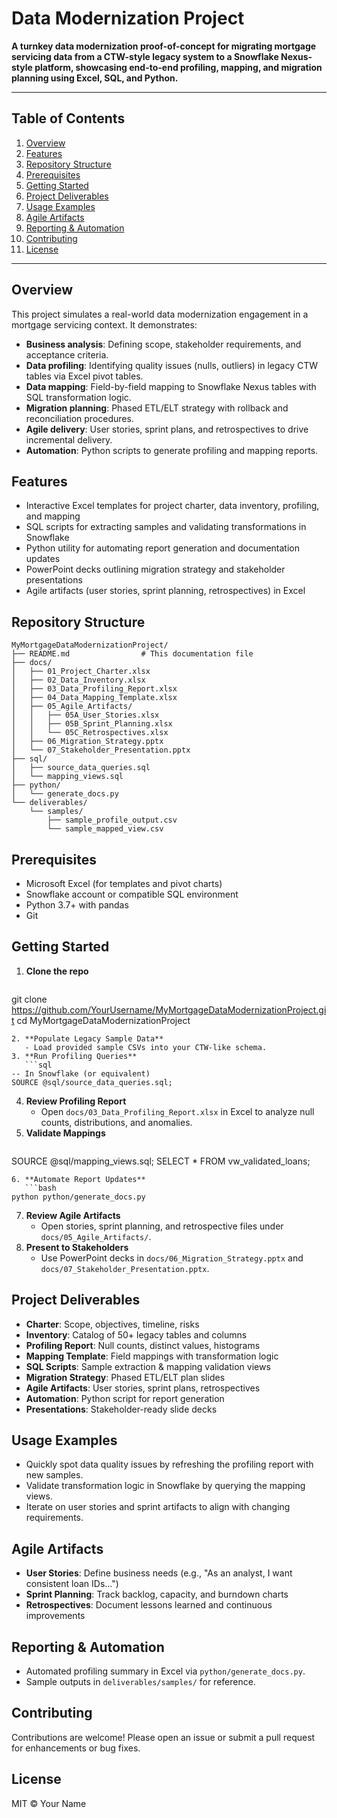 # Data Modernization Project

**A turnkey data modernization proof-of-concept for migrating mortgage servicing data from a CTW-style legacy system to a Snowflake Nexus-style platform, showcasing end-to-end profiling, mapping, and migration planning using Excel, SQL, and Python.**

---

## Table of Contents
1. [Overview](#overview)
2. [Features](#features)
3. [Repository Structure](#repository-structure)
4. [Prerequisites](#prerequisites)
5. [Getting Started](#getting-started)
6. [Project Deliverables](#project-deliverables)
7. [Usage Examples](#usage-examples)
8. [Agile Artifacts](#agile-artifacts)
9. [Reporting & Automation](#reporting--automation)
10. [Contributing](#contributing)
11. [License](#license)

---

## Overview
This project simulates a real-world data modernization engagement in a mortgage servicing context. It demonstrates:
- **Business analysis**: Defining scope, stakeholder requirements, and acceptance criteria.
- **Data profiling**: Identifying quality issues (nulls, outliers) in legacy CTW tables via Excel pivot tables.
- **Data mapping**: Field-by-field mapping to Snowflake Nexus tables with SQL transformation logic.
- **Migration planning**: Phased ETL/ELT strategy with rollback and reconciliation procedures.
- **Agile delivery**: User stories, sprint plans, and retrospectives to drive incremental delivery.
- **Automation**: Python scripts to generate profiling and mapping reports.

## Features
- Interactive Excel templates for project charter, data inventory, profiling, and mapping
- SQL scripts for extracting samples and validating transformations in Snowflake
- Python utility for automating report generation and documentation updates
- PowerPoint decks outlining migration strategy and stakeholder presentations
- Agile artifacts (user stories, sprint planning, retrospectives) in Excel

## Repository Structure
```
MyMortgageDataModernizationProject/
├── README.md                # This documentation file
├── docs/
│   ├── 01_Project_Charter.xlsx
│   ├── 02_Data_Inventory.xlsx
│   ├── 03_Data_Profiling_Report.xlsx
│   ├── 04_Data_Mapping_Template.xlsx
│   ├── 05_Agile_Artifacts/
│   │   ├── 05A_User_Stories.xlsx
│   │   ├── 05B_Sprint_Planning.xlsx
│   │   └── 05C_Retrospectives.xlsx
│   ├── 06_Migration_Strategy.pptx
│   └── 07_Stakeholder_Presentation.pptx
├── sql/
│   ├── source_data_queries.sql
│   └── mapping_views.sql
├── python/
│   └── generate_docs.py
└── deliverables/
    └── samples/
        ├── sample_profile_output.csv
        └── sample_mapped_view.csv
```

## Prerequisites
- Microsoft Excel (for templates and pivot charts)
- Snowflake account or compatible SQL environment
- Python 3.7+ with pandas
- Git

## Getting Started
1. **Clone the repo**
   ```bash
git clone https://github.com/YourUsername/MyMortgageDataModernizationProject.git
cd MyMortgageDataModernizationProject
```
2. **Populate Legacy Sample Data**
   - Load provided sample CSVs into your CTW-like schema.
3. **Run Profiling Queries**
   ```sql
-- In Snowflake (or equivalent)
SOURCE @sql/source_data_queries.sql;
```
4. **Review Profiling Report**
   - Open `docs/03_Data_Profiling_Report.xlsx` in Excel to analyze null counts, distributions, and anomalies.
5. **Validate Mappings**
   ```sql
SOURCE @sql/mapping_views.sql;
SELECT * FROM vw_validated_loans;
```
6. **Automate Report Updates**
   ```bash
python python/generate_docs.py
```
7. **Review Agile Artifacts**
   - Open stories, sprint planning, and retrospective files under `docs/05_Agile_Artifacts/`.
8. **Present to Stakeholders**
   - Use PowerPoint decks in `docs/06_Migration_Strategy.pptx` and `docs/07_Stakeholder_Presentation.pptx`.

## Project Deliverables
- **Charter**: Scope, objectives, timeline, risks
- **Inventory**: Catalog of 50+ legacy tables and columns
- **Profiling Report**: Null counts, distinct values, histograms
- **Mapping Template**: Field mappings with transformation logic
- **SQL Scripts**: Sample extraction & mapping validation views
- **Migration Strategy**: Phased ETL/ELT plan slides
- **Agile Artifacts**: User stories, sprint plans, retrospectives
- **Automation**: Python script for report generation
- **Presentations**: Stakeholder-ready slide decks

## Usage Examples
- Quickly spot data quality issues by refreshing the profiling report with new samples.
- Validate transformation logic in Snowflake by querying the mapping views.
- Iterate on user stories and sprint artifacts to align with changing requirements.

## Agile Artifacts
- **User Stories**: Define business needs (e.g., "As an analyst, I want consistent loan IDs...")
- **Sprint Planning**: Track backlog, capacity, and burndown charts
- **Retrospectives**: Document lessons learned and continuous improvements

## Reporting & Automation
- Automated profiling summary in Excel via `python/generate_docs.py`.
- Sample outputs in `deliverables/samples/` for reference.

## Contributing
Contributions are welcome! Please open an issue or submit a pull request for enhancements or bug fixes.

## License
MIT © Your Name
